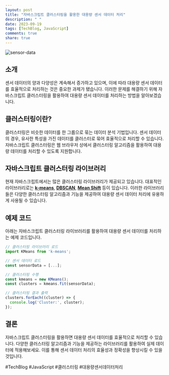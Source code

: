 ```yaml
---
layout: post
title: "자바스크립트 클러스터링을 활용한 대용량 센서 데이터 처리"
description: " "
date: 2023-09-19
tags: [TechBlog, JavaScript]
comments: true
share: true
---
```


![sensor-data](https://example.com/sensor-data.jpg)

## 소개

센서 데이터의 양과 다양성은 계속해서 증가하고 있으며, 이에 따라 대용량 센서 데이터를 효율적으로 처리하는 것은 중요한 과제가 됐습니다. 이러한 문제를 해결하기 위해 자바스크립트 클러스터링을 활용하여 대용량 센서 데이터를 처리하는 방법을 알아보겠습니다. 

## 클러스터링이란?

클러스터링은 비슷한 데이터를 한 그룹으로 묶는 데이터 분석 기법입니다. 센서 데이터의 경우, 유사한 특성을 가진 데이터를 클러스터로 묶어 효율적으로 처리할 수 있습니다. 자바스크립트 클러스터링은 웹 브라우저 상에서 클러스터링 알고리즘을 활용하여 대용량 데이터를 처리할 수 있도록 지원합니다.

## 자바스크립트 클러스터링 라이브러리

현재 자바스크립트에서는 많은 클러스터링 라이브러리가 제공되고 있습니다. 대표적인 라이브러리로는 **[k-means](https://example.com/k-means)**, **[DBSCAN](https://example.com/dbscan)**, **[Mean Shift](https://example.com/mean-shift)** 등이 있습니다. 이러한 라이브러리들은 다양한 클러스터링 알고리즘과 기능을 제공하여 대용량 센서 데이터 처리에 유용하게 사용될 수 있습니다.

## 예제 코드

아래는 자바스크립트 클러스터링 라이브러리를 활용하여 대용량 센서 데이터를 처리하는 예제 코드입니다.

```javascript
// 클러스터링 라이브러리 로드
import KMeans from 'k-means';

// 센서 데이터 로드
const sensorData = [...];

// 클러스터링 수행
const kmeans = new KMeans();
const clusters = kmeans.fit(sensorData);

// 클러스터링 결과 출력
clusters.forEach((cluster) => {
  console.log('Cluster:', cluster);
});
```

## 결론

자바스크립트 클러스터링을 활용하면 대용량 센서 데이터를 효율적으로 처리할 수 있습니다. 다양한 클러스터링 알고리즘과 기능을 제공하는 라이브러리를 활용하여 실제 데이터에 적용해보세요. 이를 통해 센서 데이터 처리의 효율성과 정확성을 향상시킬 수 있을 것입니다.

#TechBlog #JavaScript #클러스터링 #대용량센서데이터처리
